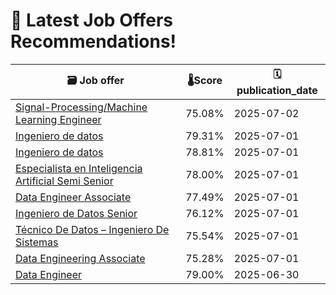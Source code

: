 # 🚀 Latest Job Offers Recommendations!
| 🗃️ **Job offer** | 🌡️**Score** | 🗓️ **publication_date** |
|---|---|---|
| [Signal-Processing/Machine Learning Engineer](https://co.linkedin.com/jobs/view/signal-processing-machine-learning-engineer-at-dogsolutions-4259132630) | 75.08% | 2025-07-02 |
| [Ingeniero de datos](https://co.linkedin.com/jobs/view/ingeniero-de-datos-at-agencia-de-empleo-colsubsidio-4258792770) | 79.31% | 2025-07-01 |
| [Ingeniero de datos](https://co.linkedin.com/jobs/view/ingeniero-de-datos-at-adl-digital-lab-4260446161) | 78.81% | 2025-07-01 |
| [Especialista en Inteligencia Artificial Semi Senior](https://co.linkedin.com/jobs/view/especialista-en-inteligencia-artificial-semi-senior-at-imagine-apps-4260439707) | 78.00% | 2025-07-01 |
| [Data Engineer Associate](https://co.linkedin.com/jobs/view/data-engineer-associate-at-scotiabank-4231284339) | 77.49% | 2025-07-01 |
| [Ingeniero de Datos Senior](https://co.linkedin.com/jobs/view/ingeniero-de-datos-senior-at-apiux-tech-4260438236) | 76.12% | 2025-07-01 |
| [Técnico De Datos – Ingeniero De Sistemas](https://co.linkedin.com/jobs/view/t%C3%A9cnico-de-datos-%E2%80%93-ingeniero-de-sistemas-at-niujobs-pro-4258749269) | 75.54% | 2025-07-01 |
| [Data Engineering Associate](https://co.linkedin.com/jobs/view/data-engineering-associate-at-scotiabank-4217550878) | 75.28% | 2025-07-01 |
| [Data Engineer](https://co.linkedin.com/jobs/view/data-engineer-at-emapta-global-4253543042) | 79.00% | 2025-06-30 |
